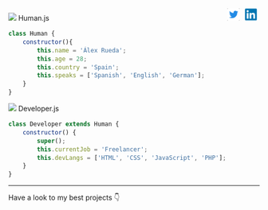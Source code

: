 
<!-- linkedin -->
<div>

</div>
<a  href="https://www.linkedin.com/">
    <img style="margin:5px" align="right" alt="alexruedadev Linkedin" width="25px" src="./icons/linkedin-original.svg" />
</a>
<!-- twitter -->
<a href="https://twitter.com/">
    <img style="margin:5px; background-color:rgb(33, 32, 34); border-radius:2px" align="right" alt="alexruedadev Twitter" width="25px" src="./icons/twitter.svg" />
</a>

<!-- 
<img src="https://i.ibb.co/Sx8cmck/13.gif" alt="13" width="70">



 -->


<img src="https://cdn-icons-png.flaticon.com/512/5968/5968292.png" width="15" > Human.js
````js
class Human {
    constructor(){
        this.name = 'Álex Rueda';
        this.age = 28;
        this.country = 'Spain';
        this.speaks = ['Spanish', 'English', 'German'];
    }
}
````
<img src="https://cdn-icons-png.flaticon.com/512/5968/5968292.png" width="15" > Developer.js
````js
class Developer extends Human {
    constructor() {
        super();
        this.currentJob = 'Freelancer';
        this.devLangs = ['HTML', 'CSS', 'JavaScript', 'PHP'];
    }
}
````
---

Have a look to my best projects 👇


